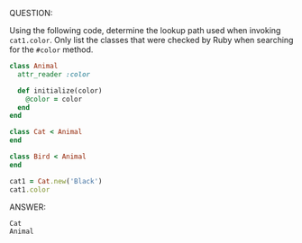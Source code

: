 QUESTION:

Using the following code, determine the lookup path used
when invoking `cat1.color`. Only list the classes that were
checked by Ruby when searching for the `#color` method.
```ruby
class Animal
  attr_reader :color

  def initialize(color)
    @color = color
  end
end

class Cat < Animal
end

class Bird < Animal
end

cat1 = Cat.new('Black')
cat1.color
```

ANSWER:
```
Cat
Animal
```
